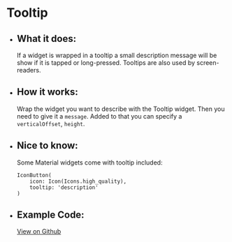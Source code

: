 # Tooltip

- ## What it does:
  If a widget is wrapped in a tooltip a small description message will be show if it is tapped or long-pressed. Tooltips are also used by screen-readers.

- ## How it works:
  Wrap the widget you want to describe with the Tooltip widget. Then you need to give it a `message`. Added to that you can specify a `verticalOffset`, `height`.

- ## Nice to know:
  Some Material widgets come with tooltip included:
  ```
  IconButton(
      icon: Icon(Icons.high_quality),
      tooltip: 'description'
  )
  ```

- ## Example Code:
  [View on Github](https://github.com/TheUltimateOptimist/Widgets/blob/master/example_writer/lib/tooltip_example.dart)


